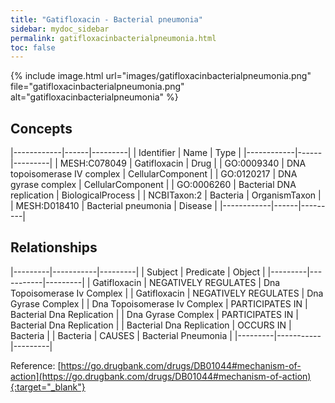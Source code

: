 ```yaml
---
title: "Gatifloxacin - Bacterial pneumonia"
sidebar: mydoc_sidebar
permalink: gatifloxacinbacterialpneumonia.html
toc: false 
---
```


{% include image.html url="images/gatifloxacinbacterialpneumonia.png" file="gatifloxacinbacterialpneumonia.png" alt="gatifloxacinbacterialpneumonia" %}

## Concepts

|------------|------|---------|
| Identifier | Name | Type    |
|------------|------|---------|
| MESH:C078049 | Gatifloxacin | Drug |
| GO:0009340 | DNA topoisomerase IV complex | CellularComponent |
| GO:0120217 | DNA gyrase complex | CellularComponent |
| GO:0006260 | Bacterial DNA replication | BiologicalProcess |
| NCBITaxon:2 | Bacteria | OrganismTaxon |
| MESH:D018410 | Bacterial pneumonia | Disease |
|------------|------|---------|

## Relationships

|---------|-----------|---------|
| Subject | Predicate | Object  |
|---------|-----------|---------|
| Gatifloxacin | NEGATIVELY REGULATES | Dna Topoisomerase Iv Complex |
| Gatifloxacin | NEGATIVELY REGULATES | Dna Gyrase Complex |
| Dna Topoisomerase Iv Complex | PARTICIPATES IN | Bacterial Dna Replication |
| Dna Gyrase Complex | PARTICIPATES IN | Bacterial Dna Replication |
| Bacterial Dna Replication | OCCURS IN | Bacteria |
| Bacteria | CAUSES | Bacterial Pneumonia |
|---------|-----------|---------|

Reference: [https://go.drugbank.com/drugs/DB01044#mechanism-of-action](https://go.drugbank.com/drugs/DB01044#mechanism-of-action){:target="_blank"}